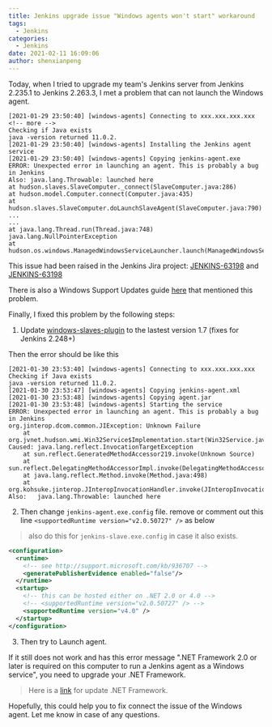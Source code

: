 ```yaml
---
title: Jenkins upgrade issue "Windows agents won't start" workaround
tags:
  - Jenkins
categories:
  - Jenkins
date: 2021-02-11 16:09:06
author: shenxianpeng
---
```


Today, when I tried to upgrade my team's Jenkins server from Jenkins 2.235.1 to Jenkins 2.263.3, I met a problem that can not launch the Windows agent.

```log
[2021-01-29 23:50:40] [windows-agents] Connecting to xxx.xxx.xxx.xxx
<!-- more -->
Checking if Java exists
java -version returned 11.0.2.
[2021-01-29 23:50:40] [windows-agents] Installing the Jenkins agent service
[2021-01-29 23:50:40] [windows-agents] Copying jenkins-agent.exe
ERROR: Unexpected error in launching an agent. This is probably a bug in Jenkins
Also: java.lang.Throwable: launched here
at hudson.slaves.SlaveComputer._connect(SlaveComputer.java:286)
at hudson.model.Computer.connect(Computer.java:435)
at hudson.slaves.SlaveComputer.doLaunchSlaveAgent(SlaveComputer.java:790)
...
...
at java.lang.Thread.run(Thread.java:748)
java.lang.NullPointerException
at hudson.os.windows.ManagedWindowsServiceLauncher.launch(ManagedWindowsServiceLauncher.java:298)
```

This issue had been raised in the Jenkins Jira project: [JENKINS-63198](https://issues.jenkins.io/browse/JENKINS-63198) and [JENKINS-63198](https://issues.jenkins.io/browse/JENKINS-63198)

There is also a Windows Support Updates guide [here](https://www.jenkins.io/blog/2020/07/23/windows-support-updates/) that mentioned this problem.

Finally, I fixed this problem by the following steps:

1. Update [windows-slaves-plugin](https://github.com/jenkinsci/windows-slaves-plugin) to the lastest version 1.7 (fixes for Jenkins 2.248+)

Then the error should be like this

```log
[2021-01-30 23:53:40] [windows-agents] Connecting to xxx.xxx.xxx.xxx
Checking if Java exists
java -version returned 11.0.2.
[2021-01-30 23:53:47] [windows-agents] Copying jenkins-agent.xml
[2021-01-30 23:53:48] [windows-agents] Copying agent.jar
[2021-01-30 23:53:48] [windows-agents] Starting the service
ERROR: Unexpected error in launching an agent. This is probably a bug in Jenkins
org.jinterop.dcom.common.JIException: Unknown Failure
	at org.jvnet.hudson.wmi.Win32Service$Implementation.start(Win32Service.java:149)
Caused: java.lang.reflect.InvocationTargetException
	at sun.reflect.GeneratedMethodAccessor219.invoke(Unknown Source)
	at sun.reflect.DelegatingMethodAccessorImpl.invoke(DelegatingMethodAccessorImpl.java:43)
	at java.lang.reflect.Method.invoke(Method.java:498)
	at org.kohsuke.jinterop.JInteropInvocationHandler.invoke(JInteropInvocationHandler.java:140)
Also:   java.lang.Throwable: launched here
```

2. Then change `jenkins-agent.exe.config` file. remove or comment out this line `<supportedRuntime version="v2.0.50727" />` as below

> also do this for `jenkins-slave.exe.config` in case it also exists.

```xml
<configuration>
  <runtime>
    <!-- see http://support.microsoft.com/kb/936707 -->
    <generatePublisherEvidence enabled="false"/>
  </runtime>
  <startup>
    <!-- this can be hosted either on .NET 2.0 or 4.0 -->
    <!-- <supportedRuntime version="v2.0.50727" /> -->
    <supportedRuntime version="v4.0" />
  </startup>
</configuration>
```

3. Then try to Launch agent.

If it still does not work and has this error message ".NET Framework 2.0 or later is required on this computer to run a Jenkins agent as a Windows service", you need to upgrade your .NET Framework.

> Here is a [link](https://shenxianpeng.github.io/2020/07/jenkins-windows-agent-connect-problem/) for update .NET Framework.

Hopefully, this could help you to fix connect the issue of the Windows agent. Let me know in case of any questions.
